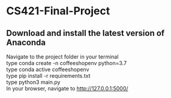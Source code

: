 # CS421-Final-Project

## Download and install the latest version of Anaconda
Navigate to the project folder in your terminal <br>
type conda create -n coffeeshopenv python=3.7 <br>
type conda active coffeeshopenv <br>
type pip install -r requirements.txt <br>
type python3 main.py <br>
In your browser, navigate to http://127.0.0.1:5000/